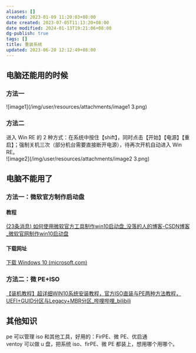 ```yaml
---
aliases: []
created: 2023-01-09 11:20:03+08:00
date created: 2023-07-05T11:13:20+08:00
date modified: 2024-01-13T19:21:06+08:00
dg-publish: true
tags: []
title: 重装系统
updated: 2023-06-20 12:12:49+08:00
---
```


## 电脑还能用的时候
### 方法一
![image1](/img/user/resources/attachments/image1 3.png)
### 方法二
进入 Win RE 的 2 种方式：在系统中按住【shift】，同时点击【开始】【电源】【重启】；强制关机三次（部分机台需要直接断开电源），待再次开机自动进入 Win RE。  
![image2](/img/user/resources/attachments/image2 3.png)

## 电脑不能用了
### 方法一：微软官方制作启动盘
#### 教程
[(23条消息) 如何使用微软官方工具制作win10启动盘_没落的人的博客-CSDN博客_微软官网制作win10启动盘](https://blog.csdn.net/weixin_43614065/article/details/120060189)
#### 下载网址
[下载 Windows 10 (microsoft.com)](https://www.microsoft.com/zh-cn/software-download/windows10%20)
### 方法二：微 PE+ISO
[【装机教程】超详细WIN10系统安装教程，官方ISO直装与PE两种方法教程，UEFI+GUID分区与Legacy+MBR分区_哔哩哔哩_bilibili](https://www.bilibili.com/video/BV1DJ411D79y/?spm_id_from=333.1007.top_right_bar_window_custom_collection.content.click&vd_source=20cb3e7c6ad3d64f0eb2d763ff005080)

## 其他知识
pe 可以管理 iso 和其他工具，好用的：FirPE、微 PE、优启通  
ventoy 可以做 u 盘，把系统 iso、firPE、微 PE 都装上，想用哪个用哪个。